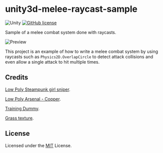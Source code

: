 # unity3d-melee-raycast-sample

![Unity](https://img.shields.io/badge/Unity-2021.1.16+-blue)
[![GitHub license](https://img.shields.io/badge/license-MIT-blue.svg)](https://raw.githubusercontent.com/Nauja/unity3d-melee-raycast-sample/master/LICENSE)

Sample of a melee combat system done with raycasts.

![Preview](https://github.com/Nauja/unity3d-melee-raycast-sample/raw/media/preview.gif)

This project is an example of how to write a melee combat system by using raycasts such as `Physics2D.OverlapCircle` to detect attack collisions and even allow a single attack to hit multiple times.

## Credits

[Low Poly Steampunk girl sniper](https://www.cgtrader.com/free-3d-models/character/fantasy/low-poly-steampunk-girl-sniper).

[Low Poly Arsenal - Copper](https://www.cgtrader.com/products/low-poly-arsenal-copper).

[Training Dummy](https://www.cgtrader.com/free-3d-models/various/various-models/training-dummy-c1ac19aa-3d43-420b-a32c-a2360f9ae26b).

[Grass texture](https://www.freepik.com/free-vector/seamless-textured-grass-natural-grass-pattern_11930799.htm).

## License

Licensed under the [MIT](LICENSE) License.

